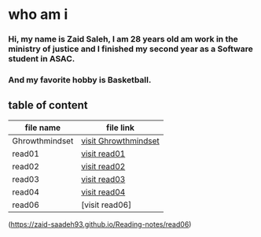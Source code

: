 # who am i 
   ###  Hi, my name is Zaid Saleh, I am 28 years old am work in the ministry of justice and I finished my second year as a Software student in ASAC. 
 ### And my favorite hobby is Basketball.

 ## table of content 
 file name | file link
 ---|---
 Ghrowthmindset | [visit Ghrowthmindset](https://zaid-saadeh93.github.io/Reading-notes/Ghrowthmindset)
 read01 | [visit read01](https://zaid-saadeh93.github.io/Reading-notes/read01)
 read02 | [visit read02](https://zaid-saadeh93.github.io/Reading-notes/read02)
 read03 | [visit read03](https://zaid-saadeh93.github.io/Reading-notes/read03) 
 read04 | [visit read04](https://zaid-saadeh93.github.io/Reading-notes/read04)
 read06 | [visit read06]
 (https://zaid-saadeh93.github.io/Reading-notes/read06)

 
